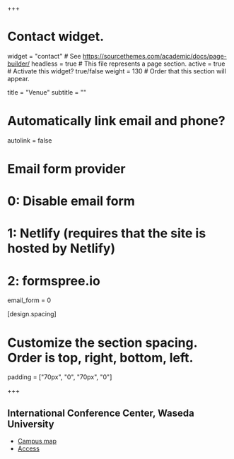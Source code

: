 +++
# Contact widget.
widget = "contact"  # See https://sourcethemes.com/academic/docs/page-builder/
headless = true  # This file represents a page section.
active = true  # Activate this widget? true/false
weight = 130  # Order that this section will appear.

title = "Venue"
subtitle = ""

# Automatically link email and phone?
autolink = false

# Email form provider
#   0: Disable email form
#   1: Netlify (requires that the site is hosted by Netlify)
#   2: formspree.io
email_form = 0

[design.spacing]
  # Customize the section spacing. Order is top, right, bottom, left.
  padding = ["70px", "0", "70px", "0"]
  
+++

## International Conference Center, Waseda University
* <a href="https://www.waseda.jp/fire/sils/assets/uploads/2017/06/88f35bcb760f91b8a97c622889ec755e.pdf" target="_blank">Campus map</a>
* <a href="https://vrst.acm.org/vrst2018/waseda_campus_map.pdf" target="_blank">Access</a>

